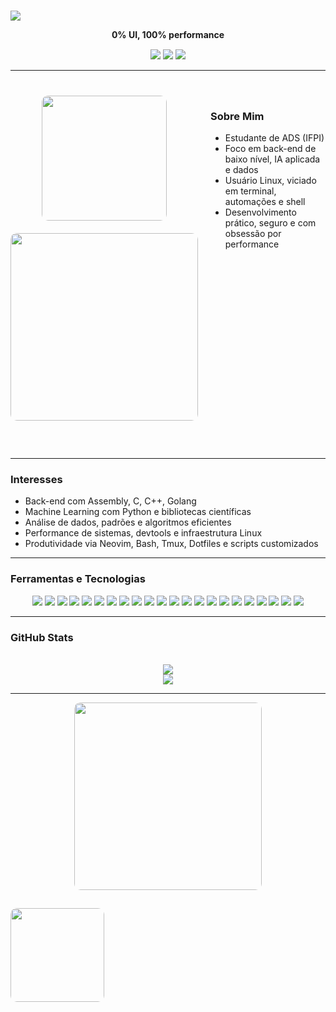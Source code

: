 # <p align="center">
  <img src="https://readme-typing-svg.herokuapp.com/?color=cba6f7&size=30&center=true&vCenter=true&width=1000&lines=HEY+GUYS..." />
</p>

<p align="center" style="margin-top: 10px;">
  <strong>0% UI, 100% performance</strong>
</p>

<p align="center" style="margin-top: 15px;">
  <img src="https://img.shields.io/badge/Linux%20User-1d232e?style=flat-square&logo=linux&logoColor=cba6f7"/>
  <img src="https://img.shields.io/badge/Machine%20Learning-1d232e?style=flat-square&logo=tensorflow&logoColor=cba6f7"/>
  <img src="https://img.shields.io/badge/Terminal%20Life-1d232e?style=flat-square&logo=gnubash&logoColor=cba6f7"/>
</p>

---

<section id="sobre-mim" style="display: flex; align-items: flex-start; gap: 20px; margin: 40px 0;">
  <!-- Coluna da Imagem -->
  <div style="flex: 1; text-align: center;">
    <img src="https://user-images.githubusercontent.com/77577746/149508180-c75be0e3-1983-4592-9f1d-d58b64f055d4.gif" width="200" style="border-radius: 10px;" />
    <p align="center" style="margin: 20px 0;">
     <img src="https://i.pinimg.com/originals/99/ee/92/99ee923212b0aa54ea03c6717baccf39.gif" width="300" style="border-radius: 10px;" />
    </p>
  </div>
  
  <!-- Coluna das Informações -->
  <div style="flex: 2;">
    <h3>Sobre Mim</h3>
    <ul>
      <li>Estudante de ADS (IFPI)</li>
      <li>Foco em back-end de baixo nível, IA aplicada e dados</li>
      <li>Usuário Linux, viciado em terminal, automações e shell</li>
      <li>Desenvolvimento prático, seguro e com obsessão por performance</li>
    </ul>
  </div>
</section>

---

### Interesses
- Back-end com Assembly, C, C++, Golang  
- Machine Learning com Python e bibliotecas científicas  
- Análise de dados, padrões e algoritmos eficientes  
- Performance de sistemas, devtools e infraestrutura Linux  
- Produtividade via Neovim, Bash, Tmux, Dotfiles e scripts customizados  

---

### Ferramentas e Tecnologias
<p align="center">
  <img src="https://img.shields.io/badge/Assembly-1d232e?style=for-the-badge&logo=gnuemacs&logoColor=cba6f7" />
  <img src="https://img.shields.io/badge/C-1d232e?style=for-the-badge&logo=c&logoColor=cba6f7" />
  <img src="https://img.shields.io/badge/C++-1d232e?style=for-the-badge&logo=c%2B%2B&logoColor=cba6f7" />
  <img src="https://img.shields.io/badge/Golang-1d232e?style=for-the-badge&logo=go&logoColor=cba6f7" />
  <img src="https://img.shields.io/badge/Python-1d232e?style=for-the-badge&logo=python&logoColor=cba6f7" />
  <img src="https://img.shields.io/badge/Numpy-1d232e?style=for-the-badge&logo=numpy&logoColor=cba6f7" />
  <img src="https://img.shields.io/badge/Pandas-1d232e?style=for-the-badge&logo=pandas&logoColor=cba6f7" />
  <img src="https://img.shields.io/badge/Scikit--Learn-1d232e?style=for-the-badge&logo=scikitlearn&logoColor=cba6f7" />
  <img src="https://img.shields.io/badge/TensorFlow-1d232e?style=for-the-badge&logo=tensorflow&logoColor=cba6f7" />
  <img src="https://img.shields.io/badge/Jupyter-1d232e?style=for-the-badge&logo=jupyter&logoColor=cba6f7" />
  <img src="https://img.shields.io/badge/Shell%20Script-1d232e?style=for-the-badge&logo=gnubash&logoColor=cba6f7" />
  <img src="https://img.shields.io/badge/Bash-1d232e?style=for-the-badge&logo=gnubash&logoColor=cba6f7" />
  <img src="https://img.shields.io/badge/Neovim-1d232e?style=for-the-badge&logo=neovim&logoColor=cba6f7" />
  <img src="https://img.shields.io/badge/Tmux-1d232e?style=for-the-badge&logo=tmux&logoColor=cba6f7" />
  <img src="https://img.shields.io/badge/Systemd-1d232e?style=for-the-badge&logo=systemd&logoColor=cba6f7" />
  <img src="https://img.shields.io/badge/Linux-1d232e?style=for-the-badge&logo=linux&logoColor=cba6f7" />
  <img src="https://img.shields.io/badge/Arch-1d232e?style=for-the-badge&logo=archlinux&logoColor=cba6f7" />
  <img src="https://img.shields.io/badge/Manjaro-1d232e?style=for-the-badge&logo=manjaro&logoColor=cba6f7" />
  <img src="https://img.shields.io/badge/Fedora-1d232e?style=for-the-badge&logo=fedora&logoColor=cba6f7" />
  <img src="https://img.shields.io/badge/Hyprland-1d232e?style=for-the-badge&logo=neovim&logoColor=cba6f7" />
  <img src="https://img.shields.io/badge/Raspberry%20Pi-1d232e?style=for-the-badge&logo=raspberrypi&logoColor=cba6f7" />
  <img src="https://img.shields.io/badge/Kali%20Linux-1d232e?style=for-the-badge&logo=kalilinux&logoColor=cba6f7" />
</p>

---

### GitHub Stats
<div align="center">
  <br/>
  <img src="https://github-readme-stats.vercel.app/api?username=sh1ftx&show_icons=true&theme=tokyonight&title_color=cba6f7&text_color=cba6f7&icon_color=cba6f7&bg_color=00000000" />
  <br/>
  <img src="https://github-readme-stats.vercel.app/api/top-langs/?username=sh1ftx&layout=compact&theme=tokyonight&title_color=cba6f7&text_color=cba6f7&icon_color=cba6f7&bg_color=00000000" />
</div>

---

<!-- GIF final -->
<p align="center">
  <img src="https://i.pinimg.com/originals/96/50/5a/96505a64543fc14ea2888b519b4677e7.gif" width="300" style="border-radius: 10px;" />
</p>

<!-- GIF adicional ao lado da imagem -->
  <img src="https://i.pinimg.com/originals/1f/5f/c8/1f5fc87ca5c5bd6355ea647094968051.gif" width="150" style="border-radius: 10px; margin-top: 15px;" />
  </div>

